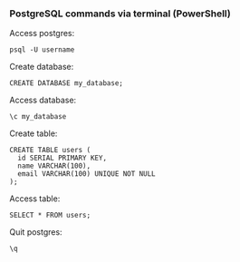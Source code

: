 ### PostgreSQL commands via terminal (PowerShell)

Access postgres:
```
psql -U username
```

Create database:
```
CREATE DATABASE my_database;
```

Access database:
```
\c my_database
```

Create table:
```
CREATE TABLE users (
  id SERIAL PRIMARY KEY,
  name VARCHAR(100),
  email VARCHAR(100) UNIQUE NOT NULL
);
```

Access table:
```
SELECT * FROM users;
```

Quit postgres:
<!-- Quit databas -->
```
\q
```
